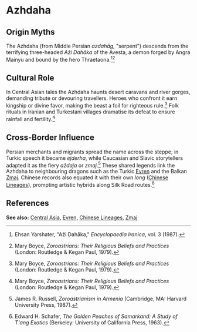 # Azhdaha

## Origin Myths
The Azhdaha (from Middle Persian *azdahāg*, "serpent") descends from the terrifying three-headed *Aži Dahāka* of the Avesta, a demon forged by Angra Mainyu and bound by the hero Thraetaona.[^1][^2]

## Cultural Role
In Central Asian tales the Azhdaha haunts desert caravans and river gorges, demanding tribute or devouring travellers. Heroes who confront it earn kingship or divine favor, making the beast a foil for righteous rule.[^2] Folk rituals in Iranian and Turkestani villages dramatise its defeat to ensure rainfall and fertility.[^2]

## Cross-Border Influence
Persian merchants and migrants spread the name across the steppe; in Turkic speech it became *ejderha*, while Caucasian and Slavic storytellers adapted it as the fiery *aždaja* or *zmaj*.[^3] These shared legends link the Azhdaha to neighbouring dragons such as the Turkic [Evren](../evren/) and the Balkan [Zmaj](../../../eastern-europe/lineage/zmaj/). Chinese records also equated it with their own *long* ([Chinese Lineages](../../../china/lineage/)), prompting artistic hybrids along Silk Road routes.[^4]

## References
[^1]: Ehsan Yarshater, "Aži Dahāka," *Encyclopaedia Iranica*, vol. 3 (1987).
[^2]: Mary Boyce, *Zoroastrians: Their Religious Beliefs and Practices* (London: Routledge & Kegan Paul, 1979).
[^3]: James R. Russell, *Zoroastrianism in Armenia* (Cambridge, MA: Harvard University Press, 1987).
[^4]: Edward H. Schafer, *The Golden Peaches of Samarkand: A Study of T'ang Exotics* (Berkeley: University of California Press, 1963).

**See also:** [Central Asia](../../README.md), [Evren](../evren/), [Chinese Lineages](../../../china/lineage/), [Zmaj](../../../eastern-europe/lineage/zmaj/)
